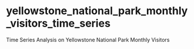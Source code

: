 # yellowstone_national_park_monthly_visitors_time_series
Time Series Analysis on Yellowstone National Park Monthly Visitors

